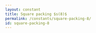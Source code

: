 ```yaml
---
layout: constant
title: Square packing $s(8)$
permalink: /constants/square-packing-8/
id: square-packing-8
---
```


